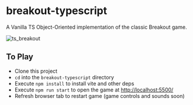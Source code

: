 # breakout-typescript
A Vanilla TS Object-Oriented implementation of the classic Breakout game.

![ts_breakout](https://github.com/programmist/breakout-typescript/assets/527082/92b2f402-a022-4e20-bd40-70db42bc8357)

## To Play
- Clone this project
- `cd` into the `breakout-typescript` directory
- Execute `npm install` to install vite and other deps
- Execute `npm run start` to open the game at [http://localhost:5500/](http://localhost:5500/)
- Refresh browser tab to restart game (game controls and sounds soon)